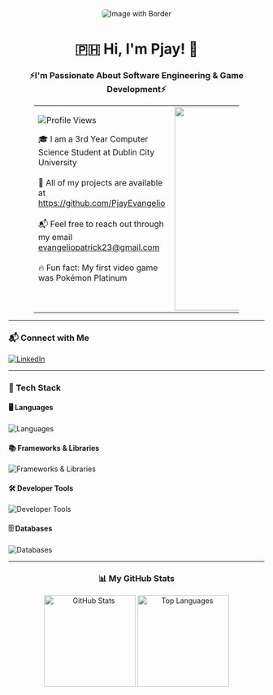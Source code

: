 <div align="center">
  <img src="https://github.com/user-attachments/assets/b3d30f1c-f71b-4e99-bd7d-e655a64cdc2d" alt="Image with Border" style="padding: 5px; background-color: white; border-radius: 10px; max-width: 100%;">
</div>

<h1 align="center">🇵🇭 Hi, I'm Pjay! 🏀</h1>

<h3 align="center">⚡️I'm Passionate About Software Engineering & Game Development⚡️</h3>

<div align="center">
  <table style="width:80%; max-width:800px; margin: 0 auto;">
    <tr>
      <td align="left" style="vertical-align: top;">
        <p align="left">
          <img src="https://komarev.com/ghpvc/?username=PjayEvangelio&label=Profile%20Views&color=82aaff&style=flat-square" alt="Profile Views" />
        </p>
        🎓 I am a 3rd Year Computer Science Student at Dublin City University<br><br>
        🐚 All of my projects are available at <a href="https://github.com/PjayEvangelio" target="_blank">https://github.com/PjayEvangelio</a><br><br>
        📬 Feel free to reach out through my email <a href="mailto:evangeliopatrick23@gmail.com">evangeliopatrick23@gmail.com</a><br><br>
        🔥 Fun fact: My first video game was Pokémon Platinum
      </td>
      <td align="center">
        <img align="right" alt="Pokemon" width="400" src="https://github.com/user-attachments/assets/3ea95472-293d-4970-bb24-c2b312d0a4e9" />
      </td>
    </tr>
  </table>
</div>

---

### 📬 Connect with Me  
<p align="left">
  <a href="https://linkedin.com/in/patrickjohnevangelio" target="_blank">
    <img src="https://skillicons.dev/icons?i=linkedin" alt="LinkedIn" />
  </a>
</p>

---

### 🚀 Tech Stack

#### 🖥️ Languages  
<p align="left">
  <img src="https://skillicons.dev/icons?i=python,cpp,c,java,javascript,haskell,html,css" alt="Languages" />
</p>

#### 📚 Frameworks & Libraries  
<p align="left">
  <img src="https://skillicons.dev/icons?i=react,django,bootstrap" alt="Frameworks & Libraries" />
</p>

#### 🛠️ Developer Tools  
<p align="left">
  <img src="https://skillicons.dev/icons?i=git,github,docker,linux" alt="Developer Tools" />
</p>

#### 🗄️ Databases  
<p align="left">
  <img src="https://skillicons.dev/icons?i=mysql" alt="Databases" />
</p>

---

<div align="center">
  <h3>📊 My GitHub Stats</h3>
  <img src="https://github-readme-stats.vercel.app/api?username=PjayEvangelio&theme=material-palenight&hide_border=false&include_all_commits=true&count_private=true" alt="GitHub Stats" height="180" />
  <img src="https://github-readme-stats.vercel.app/api/top-langs/?username=PjayEvangelio&theme=material-palenight&hide_border=false&include_all_commits=true&count_private=true&layout=compact" alt="Top Languages" height="180" />
</div>
